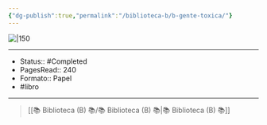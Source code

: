 ```yaml
---
{"dg-publish":true,"permalink":"/biblioteca-b/b-gente-toxica/"}
---
```



![|150](https://imagessl7.casadellibro.com/a/l/t7/57/9788498727357.jpg)

---

- Status:: #Completed 
- PagesRead:: 240
- Formato:: Papel
- #libro 

---

> [[📚 Biblioteca (B) 📚/📚 Biblioteca (B) 📚\|📚 Biblioteca (B) 📚]]